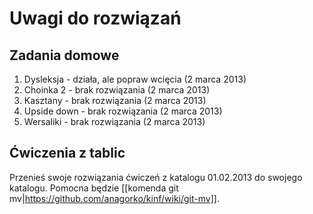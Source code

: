 # Uwagi do rozwiązań

## Zadania domowe

1. Dysleksja - działa, ale popraw wcięcia (2 marca 2013)
2. Choinka 2 - brak rozwiązania (2 marca 2013)
3. Kasztany - brak rozwiązania (2 marca 2013)
4. Upside down - brak rozwiązania (2 marca 2013)
5. Wersaliki - brak rozwiązania (2 marca 2013)

## Ćwiczenia z tablic

Przenieś swoje rozwiązania ćwiczeń z katalogu 01.02.2013 do swojego katalogu. Pomocna będzie [[komenda git mv|https://github.com/anagorko/kinf/wiki/git-mv]].
